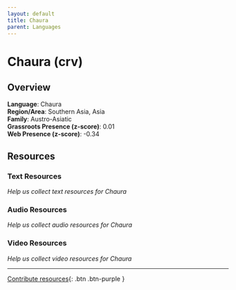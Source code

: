```yaml
---
layout: default
title: Chaura
parent: Languages
---
```


# Chaura (crv)

## Overview

**Language**: Chaura  
**Region/Area**: Southern Asia, Asia  
**Family**: Austro-Asiatic  
**Grassroots Presence (z-score)**: 0.01  
**Web Presence (z-score)**: -0.34  

## Resources

### Text Resources
*Help us collect text resources for Chaura*

### Audio Resources
*Help us collect audio resources for Chaura*

### Video Resources
*Help us collect video resources for Chaura*

---

[Contribute resources](https://forms.office.com/e/1SfLJx3u1r){: .btn .btn-purple }

